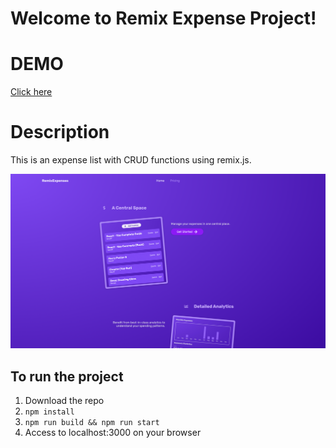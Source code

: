# Welcome to Remix Expense Project!

# DEMO
[Click here](https://remix-project-silk.vercel.app/)

# Description
This is an expense list with CRUD functions using remix.js.

![Project Img](https://github.com/JOATLGTM/RemixProject/blob/main/project.png)

## To run the project

1. Download the repo
2. `npm install`
3. `npm run build && npm run start`
4. Access to localhost:3000 on your browser
